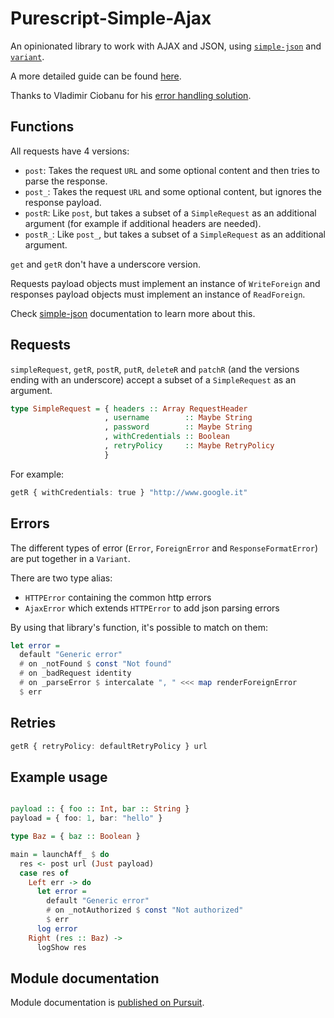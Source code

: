 # Purescript-Simple-Ajax

An opinionated library to work with AJAX and JSON, using [`simple-json`](https://pursuit.purescript.org/packages/purescript-simple-json) and [`variant`](https://pursuit.purescript.org/packages/purescript-variant).

A more detailed guide can be found [here](http://codingstruggles.com/purescript/purescript-simple-ajax.html).


Thanks to Vladimir Ciobanu for his [error handling solution](https://github.com/vladciobanu/purescript-affjax-errors).

## Functions

All requests have 4 versions:
- `post`: Takes the request `URL` and some optional content and then tries to parse the response.
- `post_`: Takes the request `URL` and some optional content, but ignores the response payload.
- `postR`: Like `post`, but takes a subset of a `SimpleRequest` as an additional argument (for example if additional headers are needed).
- `postR_`: Like `post_`, but takes a subset of a `SimpleRequest` as an additional argument.

`get` and `getR` don't have a underscore version.

Requests payload objects must implement an instance of `WriteForeign` and responses payload objects must implement an instance of `ReadForeign`.

Check [simple-json](https://github.com/justinwoo/purescript-simple-json) documentation to learn more about this.

## Requests

`simpleRequest`, `getR`, `postR`, `putR`, `deleteR` and `patchR` (and the
versions ending with an underscore) accept a subset of a `SimpleRequest` as
an argument. 

```purs
type SimpleRequest = { headers :: Array RequestHeader
                     , username        :: Maybe String
                     , password        :: Maybe String
                     , withCredentials :: Boolean
                     , retryPolicy     :: Maybe RetryPolicy
                     }
```

For example:

```purs
getR { withCredentials: true } "http://www.google.it"
```

## Errors

The different types of error (`Error`, `ForeignError` and `ResponseFormatError`) are put together in a `Variant`.

There are two type alias:
- `HTTPError` containing the common http errors
- `AjaxError` which extends `HTTPError` to add json parsing errors

By using that library's function, it's possible to match on them:

```purs
let error = 
  default "Generic error"
  # on _notFound $ const "Not found"
  # on _badRequest identity
  # on _parseError $ intercalate ", " <<< map renderForeignError
  $ err
```

## Retries

``` purs
getR { retryPolicy: defaultRetryPolicy } url
```

## Example usage

```purs

payload :: { foo :: Int, bar :: String }
payload = { foo: 1, bar: "hello" }

type Baz = { baz :: Boolean }

main = launchAff_ $ do
  res <- post url (Just payload)
  case res of
    Left err -> do
      let error = 
        default "Generic error" 
        # on _notAuthorized $ const "Not authorized" 
        $ err
      log error
    Right (res :: Baz) ->
      logShow res
```

## Module documentation

Module documentation is [published on Pursuit](http://pursuit.purescript.org/packages/purescript-simple-ajax).
